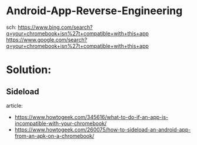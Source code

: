 # Android-App-Reverse-Engineering
sch: https://www.bing.com/search?q=your+chromebook+isn%27t+compatible+with+this+app https://www.google.com/search?q=your+chromebook+isn%27t+compatible+with+this+app

# Solution:
## Sideload
article:
- https://www.howtogeek.com/345616/what-to-do-if-an-app-is-incompatible-with-your-chromebook/
- https://www.howtogeek.com/260075/how-to-sideload-an-android-app-from-an-apk-on-a-chromebook/
